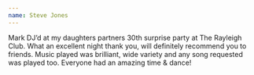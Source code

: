 ```yaml
---
name: Steve Jones
---
```


Mark DJ’d at my daughters partners 30th surprise party at The Rayleigh Club. What an excellent night thank you, will definitely recommend you to friends. Music played was brilliant, wide variety and any song requested was played too. Everyone had an amazing time & dance!
